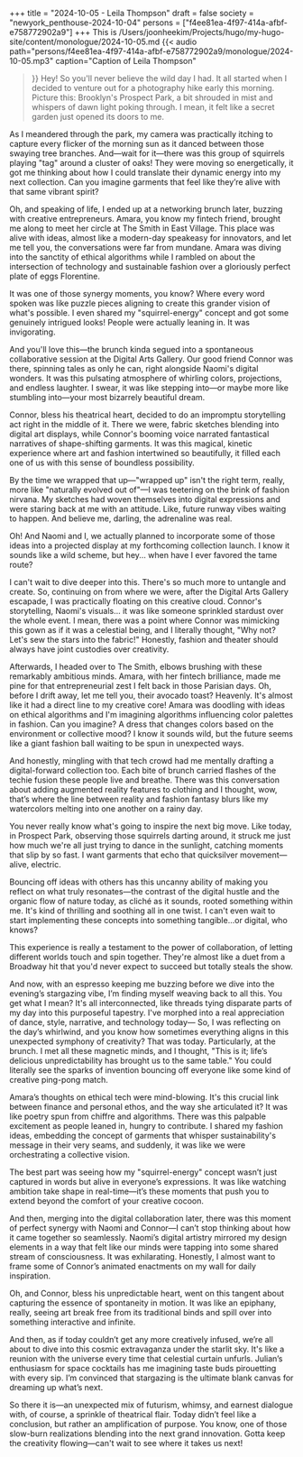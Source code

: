 +++
title = "2024-10-05 - Leila Thompson"
draft = false
society = "newyork_penthouse-2024-10-04"
persons = ["f4ee81ea-4f97-414a-afbf-e758772902a9"]
+++
This is /Users/joonheekim/Projects/hugo/my-hugo-site/content/monologue/2024-10-05.md
{{< audio
    path="persons/f4ee81ea-4f97-414a-afbf-e758772902a9/monologue/2024-10-05.mp3" 
    caption="Caption of Leila Thompson"
>}}
Hey! So you'll never believe the wild day I had.
It all started when I decided to venture out for a photography hike early this morning. Picture this: Brooklyn's Prospect Park, a bit shrouded in mist and whispers of dawn light poking through. I mean, it felt like a secret garden just opened its doors to me. 

As I meandered through the park, my camera was practically itching to capture every flicker of the morning sun as it danced between those swaying tree branches. And—wait for it—there was this group of squirrels playing "tag" around a cluster of oaks! They were moving so energetically, it got me thinking about how I could translate their dynamic energy into my next collection. Can you imagine garments that feel like they’re alive with that same vibrant spirit?

Oh, and speaking of life, I ended up at a networking brunch later, buzzing with creative entrepreneurs. Amara, you know my fintech friend, brought me along to meet her circle at The Smith in East Village. This place was alive with ideas, almost like a modern-day speakeasy for innovators, and let me tell you, the conversations were far from mundane. Amara was diving into the sanctity of ethical algorithms while I rambled on about the intersection of technology and sustainable fashion over a gloriously perfect plate of eggs Florentine.

It was one of those synergy moments, you know? Where every word spoken was like puzzle pieces aligning to create this grander vision of what's possible. I even shared my "squirrel-energy" concept and got some genuinely intrigued looks! People were actually leaning in. It was invigorating.

And you'll love this—the brunch kinda segued into a spontaneous collaborative session at the Digital Arts Gallery. Our good friend Connor was there, spinning tales as only he can, right alongside Naomi's digital wonders. It was this pulsating atmosphere of whirling colors, projections, and endless laughter. I swear, it was like stepping into—or maybe more like stumbling into—your most bizarrely beautiful dream.

Connor, bless his theatrical heart, decided to do an impromptu storytelling act right in the middle of it. There we were, fabric sketches blending into digital art displays, while Connor's booming voice narrated fantastical narratives of shape-shifting garments. It was this magical, kinetic experience where art and fashion intertwined so beautifully, it filled each one of us with this sense of boundless possibility. 

By the time we wrapped that up—"wrapped up" isn't the right term, really, more like "naturally evolved out of"—I was teetering on the brink of fashion nirvana. My sketches had woven themselves into digital expressions and were staring back at me with an attitude. Like, future runway vibes waiting to happen. And believe me, darling, the adrenaline was real.

Oh! And Naomi and I, we actually planned to incorporate some of those ideas into a projected display at my forthcoming collection launch. I know it sounds like a wild scheme, but hey... when have I ever favored the tame route?

I can't wait to dive deeper into this. There's so much more to untangle and create.
So, continuing on from where we were, after the Digital Arts Gallery escapade, I was practically floating on this creative cloud. Connor's storytelling, Naomi's visuals... it was like someone sprinkled stardust over the whole event. I mean, there was a point where Connor was mimicking this gown as if it was a celestial being, and I literally thought, "Why not? Let's sew the stars into the fabric!" Honestly, fashion and theater should always have joint custodies over creativity.

Afterwards, I headed over to The Smith, elbows brushing with these remarkably ambitious minds. Amara, with her fintech brilliance, made me pine for that entrepreneurial zest I felt back in those Parisian days. Oh, before I drift away, let me tell you, their avocado toast? Heavenly. It's almost like it had a direct line to my creative core! Amara was doodling with ideas on ethical algorithms and I'm imagining algorithms influencing color palettes in fashion. Can you imagine? A dress that changes colors based on the environment or collective mood? I know it sounds wild, but the future seems like a giant fashion ball waiting to be spun in unexpected ways.

And honestly, mingling with that tech crowd had me mentally drafting a digital-forward collection too. Each bite of brunch carried flashes of the techie fusion these people live and breathe. There was this conversation about adding augmented reality features to clothing and I thought, wow, that’s where the line between reality and fashion fantasy blurs like my watercolors melting into one another on a rainy day.

You never really know what's going to inspire the next big move. Like today, in Prospect Park, observing those squirrels darting around, it struck me just how much we're all just trying to dance in the sunlight, catching moments that slip by so fast. I want garments that echo that quicksilver movement—alive, electric.

Bouncing off ideas with others has this uncanny ability of making you reflect on what truly resonates—the contrast of the digital hustle and the organic flow of nature today, as cliché as it sounds, rooted something within me. It's kind of thrilling and soothing all in one twist. I can't even wait to start implementing these concepts into something tangible...or digital, who knows?

This experience is really a testament to the power of collaboration, of letting different worlds touch and spin together. They're almost like a duet from a Broadway hit that you'd never expect to succeed but totally steals the show.

And now, with an espresso keeping me buzzing before we dive into the evening’s stargazing vibe, I’m finding myself weaving back to all this. You get what I mean? It's all interconnected, like threads tying disparate parts of my day into this purposeful tapestry. I've morphed into a real appreciation of dance, style, narrative, and technology today—
So, I was reflecting on the day’s whirlwind, and you know how sometimes everything aligns in this unexpected symphony of creativity? That was today. Particularly, at the brunch. I met all these magnetic minds, and I thought, "This is it; life’s delicious unpredictability has brought us to the same table." You could literally see the sparks of invention bouncing off everyone like some kind of creative ping-pong match.

Amara’s thoughts on ethical tech were mind-blowing. It's this crucial link between finance and personal ethos, and the way she articulated it? It was like poetry spun from chiffre and algorithms. There was this palpable excitement as people leaned in, hungry to contribute. I shared my fashion ideas, embedding the concept of garments that whisper sustainability's message in their very seams, and suddenly, it was like we were orchestrating a collective vision. 

The best part was seeing how my "squirrel-energy" concept wasn’t just captured in words but alive in everyone’s expressions. It was like watching ambition take shape in real-time—it’s these moments that push you to extend beyond the comfort of your creative cocoon.

And then, merging into the digital collaboration later, there was this moment of perfect synergy with Naomi and Connor—I can’t stop thinking about how it came together so seamlessly. Naomi’s digital artistry mirrored my design elements in a way that felt like our minds were tapping into some shared stream of consciousness. It was exhilarating. Honestly, I almost want to frame some of Connor’s animated enactments on my wall for daily inspiration.

Oh, and Connor, bless his unpredictable heart, went on this tangent about capturing the essence of spontaneity in motion. It was like an epiphany, really, seeing art break free from its traditional binds and spill over into something interactive and infinite.

And then, as if today couldn’t get any more creatively infused, we’re all about to dive into this cosmic extravaganza under the starlit sky. It's like a reunion with the universe every time that celestial curtain unfurls. Julian’s enthusiasm for space cocktails has me imagining taste buds pirouetting with every sip. I’m convinced that stargazing is the ultimate blank canvas for dreaming up what’s next.

So there it is—an unexpected mix of futurism, whimsy, and earnest dialogue with, of course, a sprinkle of theatrical flair. Today didn’t feel like a conclusion, but rather an amplification of purpose. You know, one of those slow-burn realizations blending into the next grand innovation.
Gotta keep the creativity flowing—can't wait to see where it takes us next!
